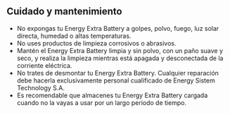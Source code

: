 ## Cuidado y mantenimiento

* No expongas tu Energy Extra Battery a golpes, polvo, fuego, luz solar directa, humedad o altas temperaturas.
* No uses productos de limpieza corrosivos o abrasivos.
* Mantén el Energy Extra Battery limpia y sin polvo, con un paño suave y seco, y realiza la limpieza mientras está apagada y desconectada de la corriente eléctrica.
* No trates de desmontar tu Energy Extra Battery. Cualquier reparación debe hacerla exclusivamente personal cualificado de Energy Sistem Technology S.A.
* Es recomendable que almacenes tu Energy Extra Battery cargada cuando no la vayas a usar por un largo periodo de tiempo.



